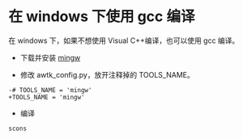 # 在 windows 下使用 gcc 编译

在 windows 下，如果不想使用 Visual C++编译，也可以使用 gcc 编译。

* 下载并安装 [mingw](https://udomain.dl.sourceforge.net/project/mingw-w64/Toolchains%20targetting%20Win32/Personal%20Builds/mingw-builds/installer/mingw-w64-install.exe)

* 修改 awtk_config.py，放开注释掉的 TOOLS_NAME。

```
-# TOOLS_NAME = 'mingw'
+TOOLS_NAME = 'mingw'
```

* 编译

```
scons
```